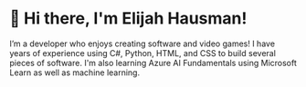 # 👋 Hi there, I'm Elijah Hausman!

I’m a developer who enjoys creating software and video games! I have years of experience using C#, Python, HTML, and CSS to build several pieces of software. I'm also learning Azure AI Fundamentals using Microsoft Learn as well as machine learning.
